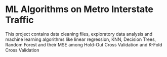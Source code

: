 # ML Algorithms on Metro Interstate Traffic

This project contains data cleaning files, exploratory data analysis and machine learning algorithms like linear regression, KNN, Decision Trees, Random Forest and their MSE among Hold-Out Cross Validation and K-Fold Cross Validation
